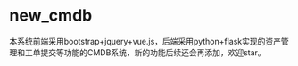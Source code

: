# new_cmdb
本系统前端采用bootstrap+jquery+vue.js，后端采用python+flask实现的资产管理和工单提交等功能的CMDB系统，新的功能后续还会再添加，欢迎star。

